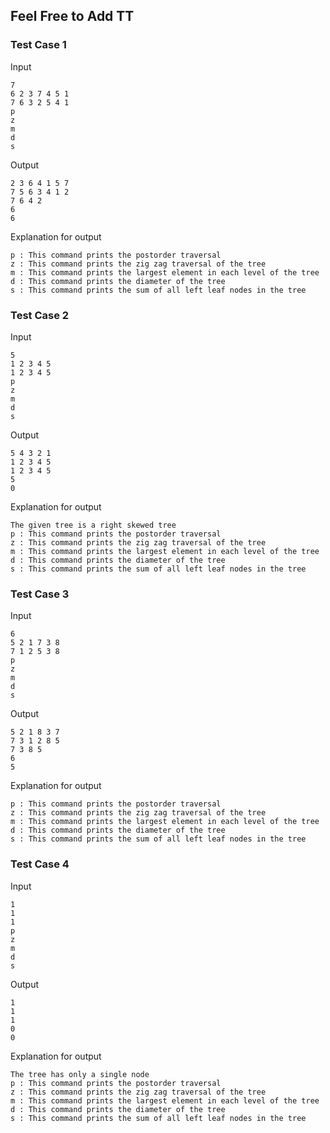 ## Feel Free to Add TT
### Test Case 1

Input

```
7
6 2 3 7 4 5 1
7 6 3 2 5 4 1
p
z
m
d
s
```

Output

```
2 3 6 4 1 5 7
7 5 6 3 4 1 2
7 6 4 2
6
6
```

Explanation for output

```
p : This command prints the postorder traversal
z : This command prints the zig zag traversal of the tree
m : This command prints the largest element in each level of the tree
d : This command prints the diameter of the tree
s : This command prints the sum of all left leaf nodes in the tree
```

### Test Case 2

Input

```
5
1 2 3 4 5
1 2 3 4 5
p
z
m
d
s
```

Output
```
5 4 3 2 1
1 2 3 4 5
1 2 3 4 5
5
0
```

Explanation for output

```
The given tree is a right skewed tree
p : This command prints the postorder traversal
z : This command prints the zig zag traversal of the tree
m : This command prints the largest element in each level of the tree
d : This command prints the diameter of the tree
s : This command prints the sum of all left leaf nodes in the tree
```


### Test Case 3


Input
```
6
5 2 1 7 3 8
7 1 2 5 3 8
p
z
m
d
s
```

Output
```
5 2 1 8 3 7
7 3 1 2 8 5
7 3 8 5
6
5
```

Explanation for output
```
p : This command prints the postorder traversal
z : This command prints the zig zag traversal of the tree
m : This command prints the largest element in each level of the tree
d : This command prints the diameter of the tree
s : This command prints the sum of all left leaf nodes in the tree
```


### Test Case 4


Input
```
1
1
1
p
z
m
d
s
```

Output
```
1
1
1
0
0
```

Explanation for output
```
The tree has only a single node
p : This command prints the postorder traversal
z : This command prints the zig zag traversal of the tree
m : This command prints the largest element in each level of the tree
d : This command prints the diameter of the tree
s : This command prints the sum of all left leaf nodes in the tree
```

